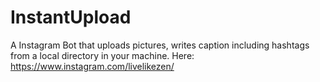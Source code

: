 # InstantUpload
A Instagram Bot that uploads pictures, writes caption including hashtags from a local directory in your machine. Here: https://www.instagram.com/livelikezen/ 
